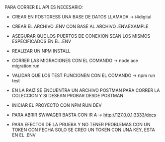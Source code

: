 PARA CORRER EL API ES NECESARIO:

- CREAR EN POSTGRESS UNA BASE DE DATOS LLAMADA -> i4digital

- CREAR EL ARCHIVO .ENV CON BASE AL ARCHIVO .ENV.EXAMPLE

- ASEGURAR QUE LOS PUERTOS DE CONEXION SEAN LOS MISMOS ESPECIFICADOS EN EL .ENV

- REALIZAR UN NPM INSTALL

- CORRER LAS MIGRACIONES CON EL COMANDO -> node ace migration:run

- VALIDAR QUE LOS TEST FUNCIONEN CON EL COMANDO -> npm run test

- EN LA RAIZ SE ENCUENTRA UN ARCHIVO POSTMAN PARA CORRER LA COLECCION Y SI DESEAN PROBAR DESDE POSTMAN

- INICIAR EL PROYECTO CON NPM RUN DEV

- PARA ABRIR SWWAGER BASTA CON IR A -> http://127.0.0.1:3333/docs

- PARA EFECTOS DE LA PRUEBA Y NO TENER PROBLEMAS CON UN TOKEN CON FECHA SOLO SE CREO UN TOKEN
  CON UNA KEY, ESTA EN EL .ENV

